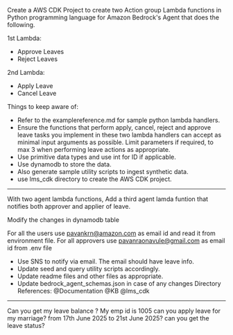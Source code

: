 Create a AWS CDK Project to create two Action group Lambda functions in Python programming language for Amazon Bedrock's Agent that does the following.

1st Lambda:
- Approve Leaves
- Reject Leaves

2nd Lambda:
- Apply Leave
- Cancel Leave

Things to keep aware of:

- Refer to the examplereference.md for sample python lambda handlers.
- Ensure the functions that perform apply, cancel, reject and approve leave tasks you implement in these two lambda handlers can accept as minimal input arguments as possible. Limit parameters if required, to max 3 when performing leave actions as appropriate.
- Use primitive data types and use int for ID if applicable.
- Use dynamodb to store the data.
- Also generate sample utility scripts to ingest synthetic data.
- use lms_cdk directory to create the AWS CDK project.

---

With two agent lambda functions, Add a third agent lamda funtion that notifies both approver and applier of leave.

Modify the changes in dynamodb table

For all the users use pavankrn@amazon.com as email id and read it from environment file. For all approvers use pavanraonavule@gmail.com as email id from .env file

- Use SNS to notify via email. The email should have leave info.
- Update seed and query utility scripts accordingly.
- Update readme files and other files as appropriate.
- Update bedrock_agent_schemas.json in case of any changes
Directory References:  @Documentation  @KB  @lms_cdk

---

Can you get my leave balance ? My emp id is 1005
can you apply leave for my marriage? from 17th June 2025 to 21st June 2025?
can you get the leave status?
